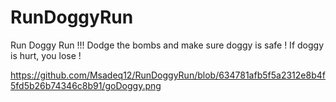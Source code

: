 # RunDoggyRun

Run Doggy Run !!! Dodge the bombs and make sure doggy is safe ! If doggy is hurt, you lose !

https://github.com/Msadeq12/RunDoggyRun/blob/634781afb5f5a2312e8b4f5fd5b26b74346c8b91/goDoggy.png

